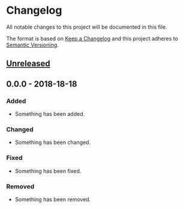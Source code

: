 # Changelog

All notable changes to this project will be documented in this file.

The format is based on [Keep a Changelog](http://keepachangelog.com)
and this project adheres to [Semantic Versioning](http://semver.org/spec/v2.0.0.html).


## [Unreleased]

## 0.0.0 - 2018-18-18
### Added
- Something has been added.
### Changed
- Something has been changed.
### Fixed
- Something has been fixed.
### Removed
- Something has been removed.


[Unreleased]: https://github.com/OWNER/REPO/compare/0.0.0...HEAD
